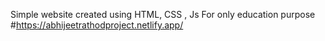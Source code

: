 Simple website created using HTML, CSS , Js For only education purpose
#https://abhijeetrathodproject.netlify.app/
